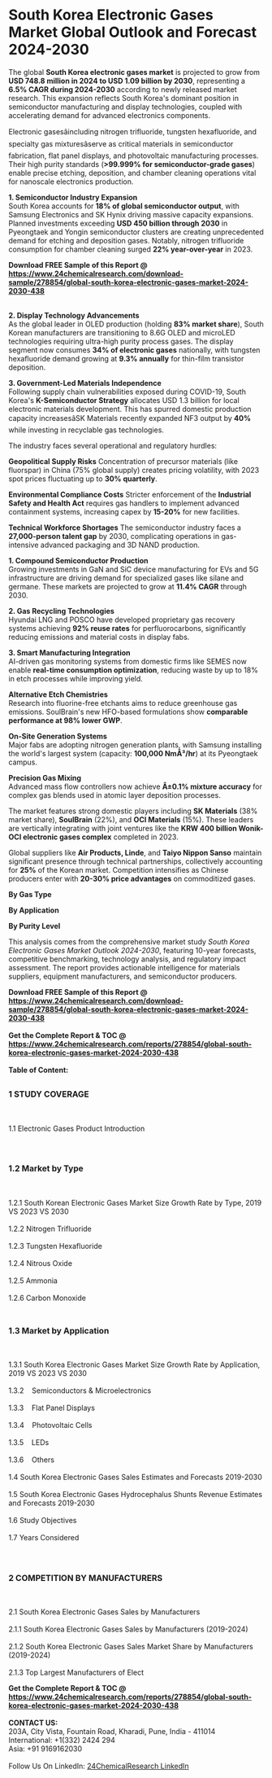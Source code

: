 <h1>South Korea Electronic Gases  Market Global Outlook and Forecast 2024-2030</h1><p>The global <strong>South Korea electronic gases market</strong> is projected to grow from <strong>USD 748.8 million in 2024 to USD 1.09 billion by 2030</strong>, representing a <strong>6.5% CAGR during 2024-2030</strong> according to newly released market research. This expansion reflects South Korea's dominant position in semiconductor manufacturing and display technologies, coupled with accelerating demand for advanced electronics components.</p><p>Electronic gasesâincluding nitrogen trifluoride, tungsten hexafluoride, and specialty gas mixturesâserve as critical materials in semiconductor fabrication, flat panel displays, and photovoltaic manufacturing processes. Their high purity standards (<strong>&gt;99.999% for semiconductor-grade gases</strong>) enable precise etching, deposition, and chamber cleaning operations vital for nanoscale electronics production.</p><p><strong>1. Semiconductor Industry Expansion</strong><br>
South Korea accounts for <strong>18% of global semiconductor output</strong>, with Samsung Electronics and SK Hynix driving massive capacity expansions. Planned investments exceeding <strong>USD 450 billion through 2030</strong> in Pyeongtaek and Yongin semiconductor clusters are creating unprecedented demand for etching and deposition gases. Notably, nitrogen trifluoride consumption for chamber cleaning surged <strong>22% year-over-year</strong> in 2023.</p><div><b>Download FREE Sample of this Report @ 
            <a href="https://www.24chemicalresearch.com/download-sample/278854/global-south-korea-electronic-gases-market-2024-2030-438">
            https://www.24chemicalresearch.com/download-sample/278854/global-south-korea-electronic-gases-market-2024-2030-438</a></b></div><br><p><strong>2. Display Technology Advancements</strong><br>
As the global leader in OLED production (holding <strong>83% market share</strong>), South Korean manufacturers are transitioning to 8.6G OLED and microLED technologies requiring ultra-high purity process gases. The display segment now consumes <strong>34% of electronic gases</strong> nationally, with tungsten hexafluoride demand growing at <strong>9.3% annually</strong> for thin-film transistor deposition.</p><p><strong>3. Government-Led Materials Independence</strong><br>
Following supply chain vulnerabilities exposed during COVID-19, South Korea's <strong>K-Semiconductor Strategy</strong> allocates USD 1.3 billion for local electronic materials development. This has spurred domestic production capacity increasesâSK Materials recently expanded NF3 output by <strong>40%</strong> while investing in recyclable gas technologies.</p><p>The industry faces several operational and regulatory hurdles:</p><p><strong>Geopolitical Supply Risks</strong> Concentration of precursor materials (like fluorspar) in China (75% global supply) creates pricing volatility, with 2023 spot prices fluctuating up to <strong>30% quarterly</strong>.</p><p><strong>Environmental Compliance Costs</strong> Stricter enforcement of the <strong>Industrial Safety and Health Act</strong> requires gas handlers to implement advanced containment systems, increasing capex by <strong>15-20%</strong> for new facilities.</p><p><strong>Technical Workforce Shortages</strong> The semiconductor industry faces a <strong>27,000-person talent gap</strong> by 2030, complicating operations in gas-intensive advanced packaging and 3D NAND production.</p><p><strong>1. Compound Semiconductor Production</strong><br>
Growing investments in GaN and SiC device manufacturing for EVs and 5G infrastructure are driving demand for specialized gases like silane and germane. These markets are projected to grow at <strong>11.4% CAGR</strong> through 2030.</p><p><strong>2. Gas Recycling Technologies</strong><br>
Hyundai LNG and POSCO have developed proprietary gas recovery systems achieving <strong>92% reuse rates</strong> for perfluorocarbons, significantly reducing emissions and material costs in display fabs.</p><p><strong>3. Smart Manufacturing Integration</strong><br>
AI-driven gas monitoring systems from domestic firms like SEMES now enable <strong>real-time consumption optimization</strong>, reducing waste by up to 18% in etch processes while improving yield.</p><p><strong>Alternative Etch Chemistries</strong><br>
	Research into fluorine-free etchants aims to reduce greenhouse gas emissions. SoulBrain's new HFO-based formulations show <strong>comparable performance at 98% lower GWP</strong>.</p><p><strong>On-Site Generation Systems</strong><br>
	Major fabs are adopting nitrogen generation plants, with Samsung installing the world's largest system (capacity: <strong>100,000 NmÂ³/hr</strong>) at its Pyeongtaek campus.</p><p><strong>Precision Gas Mixing</strong><br>
	Advanced mass flow controllers now achieve <strong>Â±0.1% mixture accuracy</strong> for complex gas blends used in atomic layer deposition processes.</p><p>The market features strong domestic players including <strong>SK Materials</strong> (38% market share), <strong>SoulBrain</strong> (22%), and <strong>OCI Materials</strong> (15%). These leaders are vertically integrating with joint ventures like the <strong>KRW 400 billion Wonik-OCI electronic gases complex</strong> completed in 2023.</p><p>Global suppliers like <strong>Air Products, Linde</strong>, and <strong>Taiyo Nippon Sanso</strong> maintain significant presence through technical partnerships, collectively accounting for <strong>25%</strong> of the Korean market. Competition intensifies as Chinese producers enter with <strong>20-30% price advantages</strong> on commoditized gases.</p><p><strong>By Gas Type</strong></p><p><strong>By Application</strong></p><p><strong>By Purity Level</strong></p><p>This analysis comes from the comprehensive market study <em>South Korea Electronic Gases Market Outlook 2024-2030</em>, featuring 10-year forecasts, competitive benchmarking, technology analysis, and regulatory impact assessment. The report provides actionable intelligence for materials suppliers, equipment manufacturers, and semiconductor producers.</p><div><b>Download FREE Sample of this Report @ 
            <a href="https://www.24chemicalresearch.com/download-sample/278854/global-south-korea-electronic-gases-market-2024-2030-438">
            https://www.24chemicalresearch.com/download-sample/278854/global-south-korea-electronic-gases-market-2024-2030-438</a></b></div><br><div><b>Get the Complete Report & TOC @ 
            <a href="https://www.24chemicalresearch.com/reports/278854/global-south-korea-electronic-gases-market-2024-2030-438">
            https://www.24chemicalresearch.com/reports/278854/global-south-korea-electronic-gases-market-2024-2030-438</a></b></div><br>
            <b>Table of Content:</b><p><h2><span style="font-size:16px"><strong>1 STUDY COVERAGE</strong></span></h2><br />
<p>1.1 Electronic Gases  Product Introduction</p><br />
<h2><span style="font-size:16px"><strong>1.2 Market by Type</strong></span></h2><br />
<p>1.2.1 South Korean Electronic Gases  Market Size Growth Rate by Type, 2019 VS 2023 VS 2030<br /><br />
1.2.2 Nitrogen Trifluoride&nbsp;&nbsp; &nbsp;<br /><br />
1.2.3 Tungsten Hexafluoride<br /><br />
1.2.4 Nitrous Oxide<br /><br />
1.2.5 Ammonia<br /><br />
1.2.6 Carbon Monoxide<br /><br />
<h2><span style="font-size:16px"><strong>1.3 Market by Application</strong></span></h2><br />
<p>1.3.1 South Korea Electronic Gases  Market Size Growth Rate by Application, 2019 VS 2023 VS 2030<br /><br />
1.3.2&nbsp;&nbsp; &nbsp;Semiconductors & Microelectronics<br /><br />
1.3.3&nbsp;&nbsp; &nbsp;Flat Panel Displays<br /><br />
1.3.4&nbsp;&nbsp; &nbsp;Photovoltaic Cells<br /><br />
1.3.5&nbsp;&nbsp; &nbsp;LEDs<br /><br />
1.3.6&nbsp;&nbsp; &nbsp;Others<br /><br />
1.4 South Korea Electronic Gases  Sales Estimates and Forecasts 2019-2030<br /><br />
1.5 South Korea Electronic Gases  Hydrocephalus Shunts Revenue Estimates and Forecasts 2019-2030<br /><br />
1.6 Study Objectives<br /><br />
1.7 Years Considered</p><br />
<h2><span style="font-size:16px"><strong>2 COMPETITION BY MANUFACTURERS</strong></span></h2><br />
<p>2.1 South Korea Electronic Gases  Sales by Manufacturers<br /><br />
2.1.1 South Korea Electronic Gases  Sales by Manufacturers (2019-2024)<br /><br />
2.1.2 South Korea Electronic Gases  Sales Market Share by Manufacturers (2019-2024)<br /><br />
2.1.3 Top Largest Manufacturers of Elect</p><div><b>Get the Complete Report & TOC @ 
            <a href="https://www.24chemicalresearch.com/reports/278854/global-south-korea-electronic-gases-market-2024-2030-438">
            https://www.24chemicalresearch.com/reports/278854/global-south-korea-electronic-gases-market-2024-2030-438</a></b></div><br><b>CONTACT US:</b><br>
            203A, City Vista, Fountain Road, Kharadi, Pune, India - 411014<br>
            International: +1(332) 2424 294<br>
            Asia: +91 9169162030 <br><br>
            Follow Us On LinkedIn: <a href="https://www.linkedin.com/company/24chemicalresearch/">24ChemicalResearch LinkedIn</a>